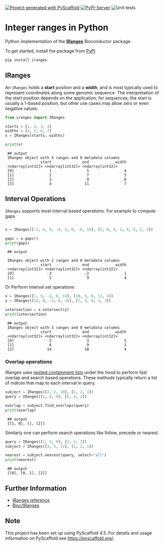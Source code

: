 <!-- These are examples of badges you might want to add to your README:
     please update the URLs accordingly

[![Built Status](https://api.cirrus-ci.com/github/<USER>/IRanges.svg?branch=main)](https://cirrus-ci.com/github/<USER>/IRanges)
[![ReadTheDocs](https://readthedocs.org/projects/IRanges/badge/?version=latest)](https://IRanges.readthedocs.io/en/stable/)
[![Coveralls](https://img.shields.io/coveralls/github/<USER>/IRanges/main.svg)](https://coveralls.io/r/<USER>/IRanges)
[![PyPI-Server](https://img.shields.io/pypi/v/IRanges.svg)](https://pypi.org/project/IRanges/)
[![Conda-Forge](https://img.shields.io/conda/vn/conda-forge/IRanges.svg)](https://anaconda.org/conda-forge/IRanges)
[![Monthly Downloads](https://pepy.tech/badge/IRanges/month)](https://pepy.tech/project/IRanges)
[![Twitter](https://img.shields.io/twitter/url/http/shields.io.svg?style=social&label=Twitter)](https://twitter.com/IRanges)
-->

[![Project generated with PyScaffold](https://img.shields.io/badge/-PyScaffold-005CA0?logo=pyscaffold)](https://pyscaffold.org/)
[![PyPI-Server](https://img.shields.io/pypi/v/IRanges.svg)](https://pypi.org/project/IRanges/)
![Unit tests](https://github.com/BiocPy/IRanges/actions/workflows/pypi-test.yml/badge.svg)

# Integer ranges in Python

Python implementation of the [**IRanges**](https://bioconductor.org/packages/IRanges) Bioconductor package.

To get started, install the package from [PyPI](https://pypi.org/project/IRanges/)

```bash
pip install iranges
```

## IRanges

An `IRanges` holds a **start** position and a **width**, and is most typically used to represent coordinates along some genomic sequence. The interpretation of the start position depends on the application; for sequences, the start is usually a 1-based position, but other use cases may allow zero or even negative values.

```python
from iranges import IRanges

starts = [1, 2, 3, 4]
widths = [4, 5, 6, 7]
x = IRanges(starts, widths)

print(x)
```

     ## output
     IRanges object with 4 ranges and 0 metadata columns
                    start              end            width
     <ndarray[int32]> <ndarray[int32]> <ndarray[int32]>
     [0]                1                5                4
     [1]                2                7                5
     [2]                3                9                6
     [3]                4               11                7


## Interval Operations

`IRanges` supports most interval based operations. For example to compute gaps

```python

x = IRanges([-2, 6, 9, -4, 1, 0, -6, 10], [5, 0, 6, 1, 4, 3, 2, 3])

gaps = x.gaps()
print(gaps)
```

     ## output

     IRanges object with 2 ranges and 0 metadata columns
                    start              end            width
     <ndarray[int32]> <ndarray[int32]> <ndarray[int32]>
     [0]               -3               -2                1
     [1]                5                9                4

Or Perform interval set operations

```python
x = IRanges([1, 5, -2, 0, 14], [10, 5, 6, 12, 4])
y = IRanges([14, 0, -5, 6, 18], [7, 3, 8, 3, 3])

intersection = x.intersect(y)
print(intersection)
```

     ## output
     IRanges object with 3 ranges and 0 metadata columns
                    start              end            width
     <ndarray[int32]> <ndarray[int32]> <ndarray[int32]>
     [0]               -2                3                5
     [1]                6                9                3
     [2]               14               18                4

### Overlap operations

IRanges uses [nested containment lists](https://github.com/pyranges/ncls) under the hood to perform fast overlap and search based operations. These methods typically return a list of indices that map to each interval in query.

```python
subject = IRanges([2, 2, 10], [1, 2, 3])
query = IRanges([1, 4, 9], [5, 4, 2])

overlap = subject.find_overlaps(query)
print(overlap)
```

     ## output
     [[1, 0], [], [2]]

Similarly one can perform search operations like follow, precede or nearest.

```python
query = IRanges([1, 3, 9], [2, 5, 2])
subject = IRanges([3, 5, 12], [1, 2, 1])

nearest = subject.nearest(query, select="all")
print(nearest)
```

     ## output
     [[0], [0, 1], [2]]

## Further Information

- [IRanges reference](https://biocpy.github.io/IRanges/api/iranges.html#iranges-package)
- [Bioc/IRanges](https://bioconductor.org/packages/release/bioc/html/IRanges.html)


<!-- pyscaffold-notes -->

## Note

This project has been set up using PyScaffold 4.5. For details and usage
information on PyScaffold see https://pyscaffold.org/.
